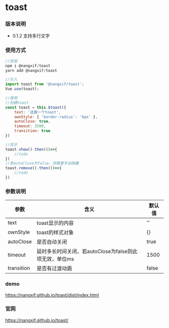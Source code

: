 # toast

### 版本说明

- 0.1.2    支持多行文字

### 使用方式

```javascript
//安装
npm i @nangxif/toast
yarn add @nangxif/toast

//引入
import toast from '@nangxif/toast';
Vue.use(toast);

//使用
//创建toast
const toast = this.$toast({
	text: '这是一个toast',
	ownStyle: { 'border-radius': '6px' },
	autoClose: true,
	timeout: 3500,
	transition: true
})

//显示
toast.show().then(()=>{
	//todo
})
//若autoClose为false，则需要手动隐藏
toast.remove().then(()=>{
	//todo
})

```

### 参数说明

| 参数       | 含义                                                   | 默认值 |
| ---------- | ------------------------------------------------------ | ------ |
| text       | toast显示的内容                                        | ''     |
| ownStyle   | toast的样式对象                                        | {}     |
| autoClose  | 是否自动关闭                                           | true   |
| timeout    | 延时多长时间关闭，若autoClose为false则此项无效，单位ms | 1500   |
| transition | 是否有过渡动画                                         | false  |

### demo

https://nangxif.github.io/toast/dist/index.html

### 官网

https://nangxif.github.io/toast/